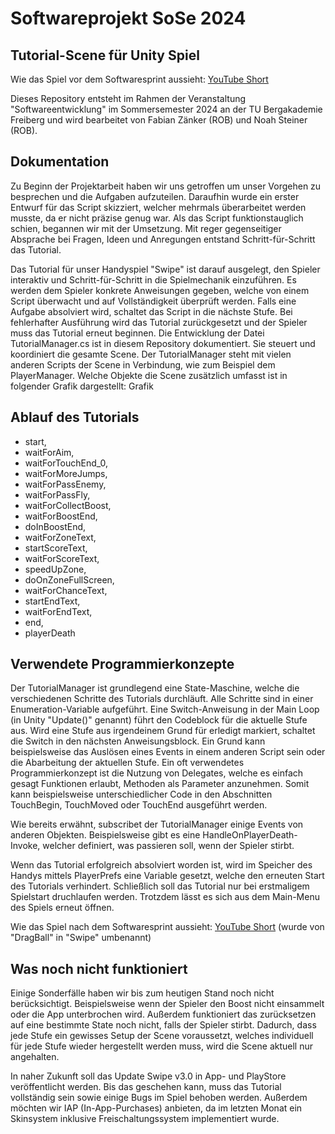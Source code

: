 # Softwareprojekt SoSe 2024

## Tutorial-Scene für Unity Spiel

Wie das Spiel vor dem Softwaresprint aussieht: [YouTube Short](https://youtube.com/shorts/3tWdn8CPG1E?feature=share)

Dieses Repository entsteht im Rahmen der Veranstaltung "Softwareentwicklung" im Sommersemester 2024 an der TU Bergakademie Freiberg und wird bearbeitet von Fabian Zänker (ROB) und Noah Steiner (ROB).

## Dokumentation
Zu Beginn der Projektarbeit haben wir uns getroffen um unser Vorgehen zu besprechen und die Aufgaben aufzuteilen. Daraufhin wurde ein erster Entwurf für das Script skizziert, welcher mehrmals überarbeitet werden musste, da er nicht präzise genug war. Als das Script funktionstauglich schien, begannen wir mit der Umsetzung. Mit reger gegenseitiger Absprache bei Fragen, Ideen und Anregungen entstand Schritt-für-Schritt das Tutorial.

Das Tutorial für unser Handyspiel "Swipe" ist darauf ausgelegt, den Spieler interaktiv und Schritt-für-Schritt in die Spielmechanik einzuführen. Es werden dem Spieler konkrete Anweisungen gegeben, welche von einem Script überwacht und auf Vollständigkeit überprüft werden. Falls eine Aufgabe absolviert wird, schaltet das Script in die nächste Stufe. Bei fehlerhafter Ausführung wird das Tutorial zurückgesetzt und der Spieler muss das Tutorial erneut beginnen. Die Entwicklung der Datei TutorialManager.cs ist in diesem Repository dokumentiert. Sie steuert und koordiniert die gesamte Scene. Der TutorialManager steht mit vielen anderen Scripts der Scene in Verbindung, wie zum Beispiel dem PlayerManager. Welche Objekte die Scene zusätzlich umfasst ist in folgender Grafik dargestellt: Grafik

## Ablauf des Tutorials

- start,
- waitForAim,
- waitForTouchEnd_0,
- waitForMoreJumps,
- waitForPassEnemy,
- waitForPassFly,
- waitForCollectBoost,
- waitForBoostEnd,
- doInBoostEnd,
- waitForZoneText,
- startScoreText,
- waitForScoreText,
- speedUpZone,
- doOnZoneFullScreen,
- waitForChanceText,
- startEndText,
- waitForEndText,
- end,
- playerDeath

## Verwendete Programmierkonzepte

Der TutorialManager ist grundlegend eine State-Maschine, welche die verschiedenen Schritte des Tutorials durchläuft. Alle Schritte sind in einer Enumeration-Variable aufgeführt. Eine Switch-Anweisung in der Main Loop (in Unity "Update()" genannt) führt den Codeblock für die aktuelle Stufe aus. Wird eine Stufe aus irgendeinem Grund für erledigt markiert, schaltet die Switch in den nächsten Anweisungsblock. Ein Grund kann beispielsweise das Auslösen eines Events in einem anderen Script sein oder die Abarbeitung der aktuellen Stufe.
Ein oft verwendetes Programmierkonzept ist die Nutzung von Delegates, welche es einfach gesagt Funktionen erlaubt, Methoden als Parameter anzunehmen. Somit kann beispielsweise unterschiedlicher Code in den Abschnitten TouchBegin, TouchMoved oder TouchEnd ausgeführt werden.

Wie bereits erwähnt, subscribet der TutorialManager einige Events von anderen Objekten. Beispielsweise gibt es eine HandleOnPlayerDeath-Invoke, welcher definiert, was passieren soll, wenn der Spieler stirbt.

Wenn das Tutorial erfolgreich absolviert worden ist, wird im Speicher des Handys mittels PlayerPrefs eine Variable gesetzt, welche den erneuten Start des Tutorials verhindert. Schließlich soll das Tutorial nur bei erstmaligem Spielstart druchlaufen werden. Trotzdem lässt es sich aus dem Main-Menu des Spiels erneut öffnen.

Wie das Spiel nach dem Softwaresprint aussieht: [YouTube Short](https://www.youtube.com/shorts/Km4xLfjPZ-I)
(wurde von "DragBall" in "Swipe" umbenannt)

## Was noch nicht funktioniert

Einige Sonderfälle haben wir bis zum heutigen Stand noch nicht berücksichtigt. Beispielsweise wenn der Spieler den Boost nicht einsammelt oder die App unterbrochen wird. Außerdem funktioniert das zurücksetzen auf eine bestimmte State noch nicht, falls der Spieler stirbt. Dadurch, dass jede Stufe ein gewisses Setup der Scene voraussetzt, welches individuell für jede Stufe wieder hergestellt werden muss, wird die Scene aktuell nur angehalten.

In naher Zukunft soll das Update Swipe v3.0 in App- und PlayStore veröffentlicht werden. Bis das geschehen kann, muss das Tutorial vollständig sein sowie einige Bugs im Spiel behoben werden. Außerdem möchten wir IAP (In-App-Purchases) anbieten, da im letzten Monat ein Skinsystem inklusive Freischaltungssystem implementiert wurde.
